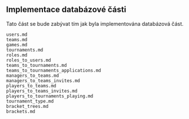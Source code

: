 
## Implementace databázové části

Tato část se bude zabývat tím jak byla implementována databázová část.

``` {.include}
users.md
teams.md
games.md
tournaments.md
roles.md
roles_to_users.md
teams_to_tournaments.md
teams_to_tournaments_applications.md
managers_to_teams.md
managers_to_teams_invites.md
players_to_teams.md
players_to_teams_invites.md
players_to_tournaments_playing.md
tournament_type.md
bracket_trees.md
brackets.md
```

